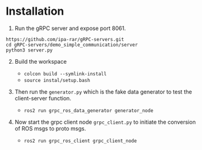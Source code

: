 # Installation
1.  Run the gRPC server and expose port 8061.
```
https://github.com/ipa-rar/gRPC-servers.git
cd gRPC-servers/demo_simple_communication/server
python3 server.py
```
2. Build the workspace 
    - `colcon build --symlink-install`
    - `source instal/setup.bash`
    
3. Then run the `generator.py` which is the fake data generator to test the client-server function. 
    - ``ros2 run grpc_ros_data_generator generator_node``

4. Now start the grpc client node `grpc_client.py` to initiate the conversion of ROS msgs to proto msgs.
    - ``ros2 run grpc_ros_client grpc_client_node``

